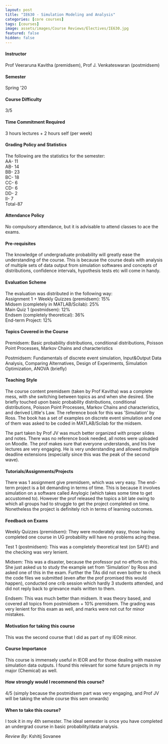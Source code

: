 ```yaml
---
layout: post
title: "IE630 - Simulation Modeling and Analysis"
categories: [core courses]
tags: [courses]
image: assets/images/Course Reviews/Electives/IE630.jpg
featured: false
hidden: false
---
```


#### Instructor
Prof Veeraruna Kavitha (premidsem), Prof J. Venkateswaran (postmidsem)

#### Semester
Spring '20

#### Course Difficulty
3/5

#### Time Commitment Required
3 hours lectures + 2 hours self (per week)

#### Grading Policy and Statistics
The following are the statistics for the semester:  
AA- 11  
AB- 14  
BB- 23  
BC- 18  
CC- 6  
CD- 6  
DD- 2  
II- 7  
Total-87

#### Attendance Policy
No compulsory attendance, but it is advisable to attend classes to ace the exams.

#### Pre-requisites
The knowledge of undergraduate probability will greatly ease the understanding of the course. This is because the course deals with analysis of multiple sets of data output from simulation softwares and concepts of distributions, confidence intervals, hypothesis tests etc will come in handy.

#### Evaluation Scheme
The evaluation was distributed in the following way:  
Assignment 1 + Weekly Quizzes (premidsem): 15%  
Midsem (completely in MATLAB/Scilab): 25%  
Main Quiz 1 (postmidsem): 12%  
Endsem (completely theoretical): 36%  
End-term Project: 12%

#### Topics Covered in the Course
Premidsem: Basic probability distributions, conditional distributions, Poisson Point Processes, Markov Chains and characteristics  
  
Postmidsem: Fundamentals of discrete event simulation, Input&Output Data Analysis, Comparing Alternatives, Design of Experiments, Simulation Optimization, ANOVA (briefly)

#### Teaching Style
The course content premidsem (taken by Prof Kavitha) was a complete mess, with she switching between topics as and when she desired. She briefly touched upon basic probability distributions, conditional distributions, Poisson Point Processes, Markov Chains and characteristics, and derived Little's Law. The reference book for this was 'Simulation' by Ross. The book has a set of examples on discrete event simulation and one of them was asked to be coded in MATLAB/Scilab for the midsem.  
  
The part taken by Prof JV was much better organized with proper slides and notes. There was no reference book needed, all notes were uploaded on Moodle. The prof makes sure that everyone understands, and his live lectures are very engaging. He is very understanding and allowed multiple deadline extensions (especially since this was the peak of the second wave).

#### Tutorials/Assignments/Projects
There was 1 assignment give premidsem, which was very easy. The end-term project is a bit demanding in terms of time. This is because it involves simulation on a software called Anylogic (which takes some time to get accustomed to). However the prof released the topics a bit late owing to which all groups had to struggle to get the project completed on time. Nonetheless the project is definitely rich in terms of learning outcomes.

#### Feedback on Exams
Weekly Quizzes (premidsem): They were moderately easy, those having completed one course in UG probability will have no problems acing these.  
  
Test 1 (postmidsem): This was a completely theoretical test (on SAFE) and the checking was very lenient.  
  
Midsem: This was a disaster, because the professor put no efforts on this. She just asked us to study the example set from 'Simulation' by Ross and asked one of this in the exam. Further the TAs did not even bother to check the code files we submitted (even after the prof promised this would happen), conducted one crib session which hardly 3 students attended, and did not reply back to grievance mails written to them.  
  
Endsem: This was much better than midsem. It was theory based, and covered all topics from postmidsem + 10% premidsem. The grading was very lenient for this exam as well, and marks were not cut for minor mistakes.

#### Motivation for taking this course
This was the second course that I did as part of my IEOR minor.

#### Course Importance
This course is immensely useful in IEOR and for those dealing with massive simulation data outputs. I found this relevant for some future projects in my major (Chemical) as well.

#### How strongly would I recommend this course?
4/5 (simply because the postmidsem part was very engaging, and Prof JV will be taking the whole course this sem onwards)

#### When to take this course?
I took it in my 4th semester. The ideal semester is once you have completed an undergrad course in basic probability/data analysis.

*Review By:* Kshitij Sovanee